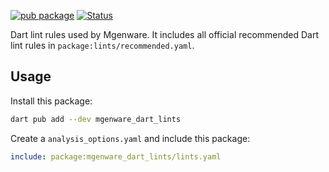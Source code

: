 [![pub package](https://img.shields.io/pub/v/mgenware_dart_lints.svg)](https://pub.dev/packages/mgenware_dart_lints)
[![Status](https://github.com/mgenware/mgenware_dart_lints/workflows/Lint/badge.svg)](https://github.com/mgenware/mgenware_dart_lints/actions)

Dart lint rules used by Mgenware. It includes all official recommended Dart lint rules in `package:lints/recommended.yaml`.

## Usage

Install this package:

```sh
dart pub add --dev mgenware_dart_lints
```

Create a `analysis_options.yaml` and include this package:

```yaml
include: package:mgenware_dart_lints/lints.yaml
```
